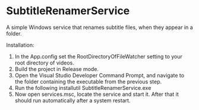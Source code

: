 SubtitleRenamerService
======================

A simple Windows service that renames subtitle files, when they appear in a folder.

Installation:

1. In the App.config set the RootDirectoryOfFileWatcher setting to your root directory of videos.
2. Build the project in Release mode.
3. Open the Visual Studio Developer Command Prompt, and navigate to the folder containing the executable from the previous step.
4. Run the following installutil SubtitleRenamerService.exe
5. Now open services.msc, locate the service and start it. After that it should run automatically after a system restart.
